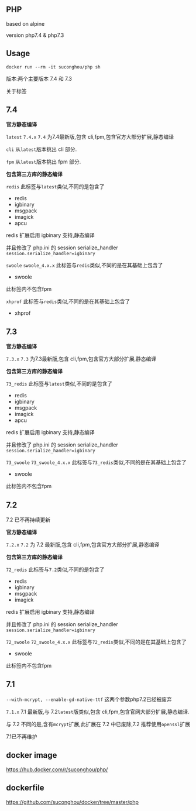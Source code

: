 ## PHP

based on alpine

version php7.4 & php7.3

## Usage

```
docker run --rm -it suconghou/php sh
```

版本:两个主要版本 7.4 和 7.3

关于标签


## 7.4

**官方静态编译**

`latest` `7.4.x` `7.4` 为7.4最新版,包含 cli,fpm,包含官方大部分扩展,静态编译

`cli` 从`latest`版本挑出 cli 部分.

`fpm` 从`latest`版本挑出 fpm 部分.

**包含第三方库的静态编译**


`redis` 此标签与`latest`类似,不同的是包含了

- redis
- igbinary
- msgpack
- imagick
- apcu

redis 扩展启用 igbinary 支持,静态编译

并且修改了 php.ini 的 session serialize_handler `session.serialize_handler=igbinary`

`swoole` `swoole_4.x.x` 此标签与`redis`类似,不同的是在其基础上包含了

- swoole

此标签内不包含fpm

`xhprof` 此标签与`redis`类似,不同的是在其基础上包含了

- xhprof



## 7.3

**官方静态编译**

`7.3.x` `7.3` 为7.3最新版,包含 cli,fpm,包含官方大部分扩展,静态编译

**包含第三方库的静态编译**


`73_redis` 此标签与`latest`类似,不同的是包含了

- redis
- igbinary
- msgpack
- imagick
- apcu

redis 扩展启用 igbinary 支持,静态编译

并且修改了 php.ini 的 session serialize_handler `session.serialize_handler=igbinary`

`73_swoole` `73_swoole_4.x.x` 此标签与`73_redis`类似,不同的是在其基础上包含了

- swoole

此标签内不包含fpm



## 7.2

7.2 已不再持续更新

**官方静态编译**

`7.2.x` `7.2` 为 7.2 最新版,包含 cli,fpm,包含官方大部分扩展,静态编译

**包含第三方库的静态编译**

`72_redis` 此标签与`7.2`类似,不同的是包含了

- redis
- igbinary
- msgpack
- imagick

redis 扩展启用 igbinary 支持,静态编译

并且修改了 php.ini 的 session serialize_handler `session.serialize_handler=igbinary`

`72_swoole` `72_swoole_4.x.x` 此标签与`72_redis`类似,不同的是在其基础上包含了

- swoole

此标签内不包含fpm


## 7.1

`--with-mcrypt, --enable-gd-native-ttf` 这两个参数php7.2已经被废弃

`7.1.x` 7.1 最新版,与 7.2`latest`版类似,包含 cli,fpm,包含官网大部分扩展,静态编译.

与 7.2 不同的是,含有`mcrypt`扩展,此扩展在 7.2 中已废除,7.2 推荐使用`openssl`扩展

7.1已不再维护

## docker image

https://hub.docker.com/r/suconghou/php/

## dockerfile

https://github.com/suconghou/docker/tree/master/php
